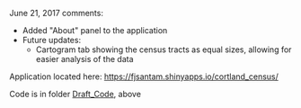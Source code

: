 June 21, 2017 comments:
- Added "About" panel to the application
- Future updates:
  - Cartogram tab showing the census tracts as equal sizes, allowing for easier analysis of the data

Application located here:
https://fjsantam.shinyapps.io/cortland_census/

Code is in folder [Draft_Code](https://github.com/fjsantam/Maxwell-R-Labs/tree/master/MPA_Workshop/Draft_Code), above
